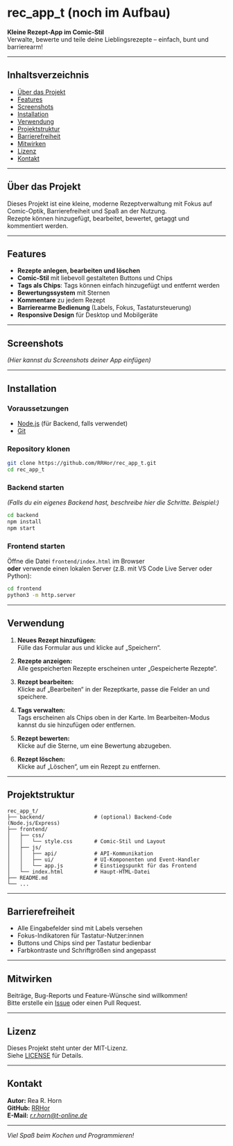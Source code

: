 # rec_app_t (noch im Aufbau)

**Kleine Rezept-App im Comic-Stil**  
Verwalte, bewerte und teile deine Lieblingsrezepte – einfach, bunt und barrierearm!

---

## Inhaltsverzeichnis

- [Über das Projekt](#über-das-projekt)
- [Features](#features)
- [Screenshots](#screenshots)
- [Installation](#installation)
- [Verwendung](#verwendung)
- [Projektstruktur](#projektstruktur)
- [Barrierefreiheit](#barrierefreiheit)
- [Mitwirken](#mitwirken)
- [Lizenz](#lizenz)
- [Kontakt](#kontakt)

---

## Über das Projekt

Dieses Projekt ist eine kleine, moderne Rezeptverwaltung mit Fokus auf Comic-Optik, Barrierefreiheit und Spaß an der Nutzung.  
Rezepte können hinzugefügt, bearbeitet, bewertet, getaggt und kommentiert werden.

---

## Features

- **Rezepte anlegen, bearbeiten und löschen**
- **Comic-Stil** mit liebevoll gestalteten Buttons und Chips
- **Tags als Chips**: Tags können einfach hinzugefügt und entfernt werden
- **Bewertungssystem** mit Sternen
- **Kommentare** zu jedem Rezept
- **Barrierearme Bedienung** (Labels, Fokus, Tastatursteuerung)
- **Responsive Design** für Desktop und Mobilgeräte

---

## Screenshots

*(Hier kannst du Screenshots deiner App einfügen)*

---

## Installation

### Voraussetzungen

- [Node.js](https://nodejs.org/) (für Backend, falls verwendet)
- [Git](https://git-scm.com/)

### Repository klonen

```bash
git clone https://github.com/RRHor/rec_app_t.git
cd rec_app_t
```

### Backend starten

*(Falls du ein eigenes Backend hast, beschreibe hier die Schritte. Beispiel:)*

```bash
cd backend
npm install
npm start
```

### Frontend starten

Öffne die Datei `frontend/index.html` im Browser  
**oder** verwende einen lokalen Server (z.B. mit VS Code Live Server oder Python):

```bash
cd frontend
python3 -m http.server
```

---

## Verwendung

1. **Neues Rezept hinzufügen:**  
   Fülle das Formular aus und klicke auf „Speichern“.

2. **Rezepte anzeigen:**  
   Alle gespeicherten Rezepte erscheinen unter „Gespeicherte Rezepte“.

3. **Rezept bearbeiten:**  
   Klicke auf „Bearbeiten“ in der Rezeptkarte, passe die Felder an und speichere.

4. **Tags verwalten:**  
   Tags erscheinen als Chips oben in der Karte. Im Bearbeiten-Modus kannst du sie hinzufügen oder entfernen.

5. **Rezept bewerten:**  
   Klicke auf die Sterne, um eine Bewertung abzugeben.

6. **Rezept löschen:**  
   Klicke auf „Löschen“, um ein Rezept zu entfernen.

---

## Projektstruktur

```text
rec_app_t/
├── backend/                # (optional) Backend-Code (Node.js/Express)
├── frontend/
│   ├── css/
│   │   └── style.css       # Comic-Stil und Layout
│   ├── js/
│   │   ├── api/            # API-Kommunikation
│   │   ├── ui/             # UI-Komponenten und Event-Handler
│   │   └── app.js          # Einstiegspunkt für das Frontend
│   └── index.html          # Haupt-HTML-Datei
├── README.md
└── ...
```

---

## Barrierefreiheit

- Alle Eingabefelder sind mit Labels versehen
- Fokus-Indikatoren für Tastatur-Nutzer:innen
- Buttons und Chips sind per Tastatur bedienbar
- Farbkontraste und Schriftgrößen sind angepasst

---

## Mitwirken

Beiträge, Bug-Reports und Feature-Wünsche sind willkommen!  
Bitte erstelle ein [Issue](https://github.com/RRHor/rec_app_t/issues) oder einen Pull Request.

---

## Lizenz

Dieses Projekt steht unter der MIT-Lizenz.  
Siehe [LICENSE](LICENSE) für Details.

---

## Kontakt

**Autor:** Rea R. Horn  
**GitHub:** [RRHor](https://github.com/RRHor)  
**E-Mail:** *r.r.horn@t-online.de*

---

*Viel Spaß beim Kochen und Programmieren!*
